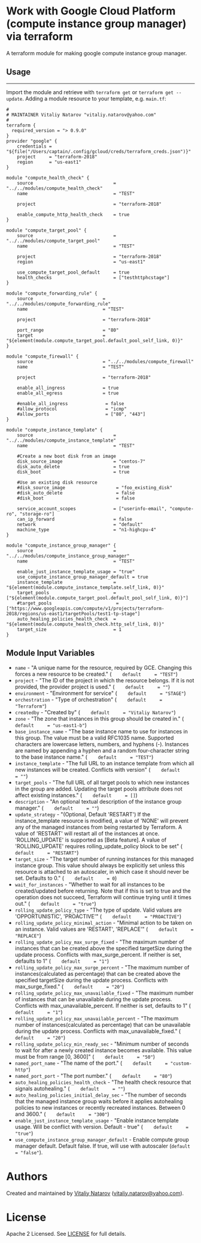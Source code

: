 # Work with Google Cloud  Platform (compute instance group manager) via terraform

A terraform module for making google compute instance group manager.

## Usage
--------

Import the module and retrieve with ```terraform get``` or ```terraform get --update```. Adding a module resource to your template, e.g. `main.tf`:

```
#
# MAINTAINER Vitaliy Natarov "vitaliy.natarov@yahoo.com"
#
terraform {
  required_version = "> 0.9.0"
}
provider "google" {
    credentials = "${file("/Users/captain/.config/gcloud/creds/terraform_creds.json")}"
    project     = "terraform-2018"
    region      = "us-east1"
}

module "compute_health_check" {
    source                              = "../../modules/compute_health_check"
    name                                = "TEST"

    project                             = "terraform-2018"

    enable_compute_http_health_check    = true
}

module "compute_target_pool" {
    source                              = "../../modules/compute_target_pool"
    name                                = "TEST"

    project                             = "terraform-2018"
    region                              = "us-east1"

    use_compute_target_pool_default     = true
    health_checks                       = ["testhttphcstage"]
}

module "compute_forwarding_rule" {
    source                          = "../../modules/compute_forwarding_rule"
    name                            = "TEST"

    project                         = "terraform-2018"

    port_range                      = "80"
    target                          = "${element(module.compute_target_pool.default_pool_self_link, 0)}"
}

module "compute_firewall" {
    source                          = "../../modules/compute_firewall"
    name                            = "TEST"

    project                         = "terraform-2018"

    enable_all_ingress              = true
    enable_all_egress               = true

    #enable_all_ingress              = false
    #allow_protocol                  = "icmp"
    #allow_ports                     = ["80", "443"]
}

module "compute_instance_template" {
    source                              = "../../modules/compute_instance_template"
    name                                = "TEST"

    #Create a new boot disk from an image
    disk_source_image                   = "centos-7"
    disk_auto_delete                    = true
    disk_boot                           = true

    #Use an existing disk resource
    #disk_source_image                   = "foo_existing_disk"
    #disk_auto_delete                    = false
    #disk_boot                           = false

    service_account_scopes              = ["userinfo-email", "compute-ro", "storage-ro"]
    can_ip_forward                      = false
    network                             = "default"
    machine_type                        = "n1-highcpu-4"
}

module "compute_instance_group_manager" {
    source                              = "../../modules/compute_instance_group_manager"
    name                                = "TEST"

    enable_just_instance_template_usage = "true"
    use_compute_instance_group_manager_default = true
    instance_template                   = "${element(module.compute_instance_template.self_link, 0)}"
    target_pools                        = ["${element(module.compute_target_pool.default_pool_self_link, 0)}"]
    #target_pools                        = ["https://www.googleapis.com/compute/v1/projects/terraform-2018/regions/us-east1/targetPools/test1-tp-stage"]
    auto_healing_policies_health_check  = "${element(module.compute_health_check.http_self_link, 0)}"
    target_size                         = 1
}
```

Module Input Variables
----------------------
- `name` - "A unique name for the resource, required by GCE. Changing this forces a new resource to be created." (`    default     = "TEST"`)
- `project` - "The ID of the project in which the resource belongs. If it is not provided, the provider project is used." (`    default     = ""`)
- `environment` - "Environment for service" (`    default     = "STAGE"`)
- `orchestration` - "Type of orchestration" (`    default     = "Terraform"`)
- `createdby` - "Created by" (`    default     = "Vitaliy Natarov"`)
- `zone` - "The zone that instances in this group should be created in." (`    default     = "us-east1-b"`)
- `base_instance_name` - "The base instance name to use for instances in this group. The value must be a valid RFC1035 name. Supported characters are lowercase letters, numbers, and hyphens (-). Instances are named by appending a hyphen and a random four-character string to the base instance name." (`    default     = "TEST"`)
- `instance_template` - "The full URL to an instance template from which all new instances will be created. Conflicts with version" (`    default     = ""`)
- `target_pools` - "The full URL of all target pools to which new instances in the group are added. Updating the target pools attribute does not affect existing instances." (`    default     = []`)
- `description` - "An optional textual description of the instance group manager." (`    default     = ""`)
- `update_strategy` - "(Optional, Default 'RESTART') If the instance_template resource is modified, a value of 'NONE' will prevent any of the managed instances from being restarted by Terraform. A value of 'RESTART' will restart all of the instances at once. 'ROLLING_UPDATE' is supported as [Beta feature]. A value of 'ROLLING_UPDATE' requires rolling_update_policy block to be set" (`    default     = "RESTART"`)
- `target_size` - "The target number of running instances for this managed instance group. This value should always be explicitly set unless this resource is attached to an autoscaler, in which case it should never be set. Defaults to 0." (`    default     = 0`)
- `wait_for_instances` - "Whether to wait for all instances to be created/updated before returning. Note that if this is set to true and the operation does not succeed, Terraform will continue trying until it times out." (`    default     = "true"`)
- `rolling_update_policy_type` - "The type of update. Valid values are 'OPPORTUNISTIC', 'PROACTIVE'" (`    default     = "PROACTIVE"`)
- `rolling_update_policy_minimal_action` - "Minimal action to be taken on an instance. Valid values are 'RESTART', 'REPLACE'" (`    default     = "REPLACE"`)
- `rolling_update_policy_max_surge_fixed` - "The maximum number of instances that can be created above the specified targetSize during the update process. Conflicts with max_surge_percent. If neither is set, defaults to 1" (`    default     = "1"`)
- `rolling_update_policy_max_surge_percent` - "The maximum number of instances(calculated as percentage) that can be created above the specified targetSize during the update process. Conflicts with max_surge_fixed." (`    default     = "20"`)
- `rolling_update_policy_max_unavailable_fixed` - "The maximum number of instances that can be unavailable during the update process. Conflicts with max_unavailable_percent. If neither is set, defaults to 1" (`    default     = "1"`)
- `rolling_update_policy_max_unavailable_percent` - "The maximum number of instances(calculated as percentage) that can be unavailable during the update process. Conflicts with max_unavailable_fixed." (`    default     = "20"`)
- `rolling_update_policy_min_ready_sec` - "Minimum number of seconds to wait for after a newly created instance becomes available. This value must be from range [0, 3600]" (`    default     = "50"`)
- `named_port_name` - "The name of the port." (`    default     = "custom-http"`)
- `named_port_port` - "The port number." (`    default     = "80"`)
- `auto_healing_policies_health_check` - "The health check resource that signals autohealing." (`    default     = ""`)
- `auto_healing_policies_initial_delay_sec` - "The number of seconds that the managed instance group waits before it applies autohealing policies to new instances or recently recreated instances. Between 0 and 3600." (`    default     = "300"`)
- `enable_just_instance_template_usage` - "Enable instance template usage. Will be conflict with version. Default - true" (`    default     = "true"`)
- `use_compute_instance_group_manager_default` - Enable compute group manager default. Default false. If true, will use with autoscaler (`default     = "false"`).

Authors
=======

Created and maintained by [Vitaliy Natarov](https://github.com/SebastianUA)
(vitaliy.natarov@yahoo.com).

License
=======

Apache 2 Licensed. See [LICENSE](https://github.com/SebastianUA/terraform/blob/master/LICENSE) for full details.
